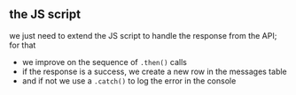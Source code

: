 ## the JS script

we just need to extend the JS script to handle the response from the API; for
that
- we improve on the sequence of `.then()` calls
- if the response is a success, we create a new row in the messages table
- and if not we use a `.catch()` to log the error in the console
